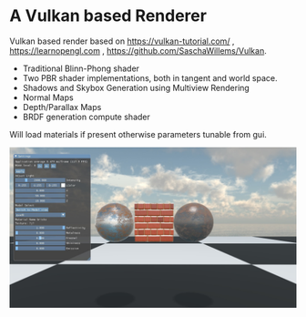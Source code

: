 # A Vulkan based Renderer
Vulkan based render based on https://vulkan-tutorial.com/ , https://learnopengl.com , https://github.com/SaschaWillems/Vulkan.

* Traditional Blinn-Phong shader
* Two PBR shader implementations, both in tangent and world space.
* Shadows and Skybox Generation using Multiview Rendering
* Normal Maps
* Depth/Parallax Maps
* BRDF generation compute shader

Will load materials if present otherwise parameters tunable from gui.

![Speheres](/spheres.jpg)
